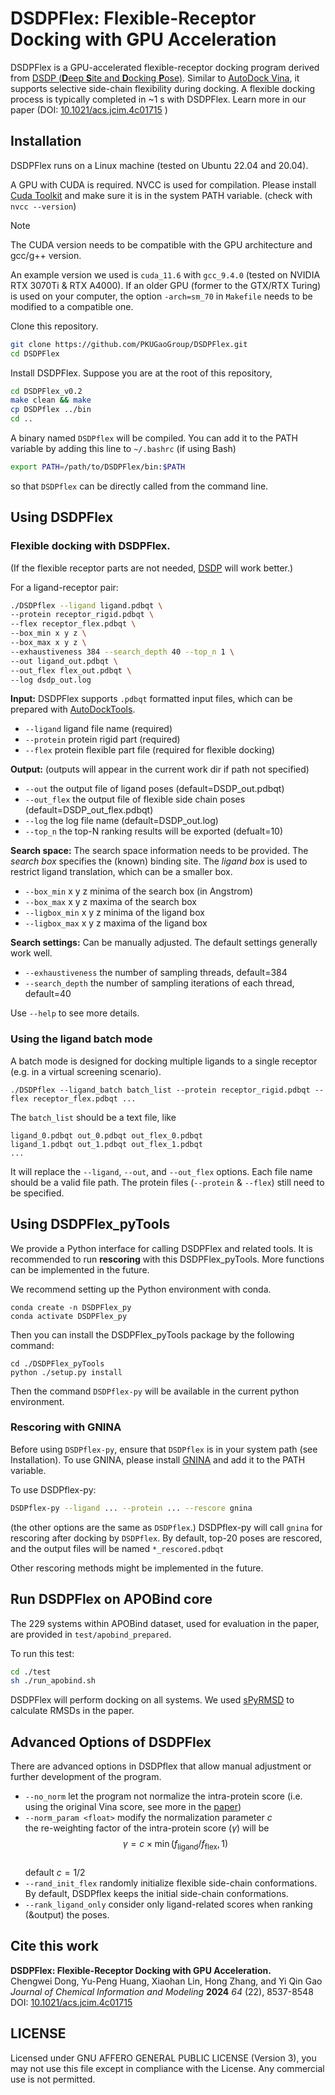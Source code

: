# DSDPFlex: Flexible-Receptor Docking with GPU Acceleration

DSDPFlex is a GPU-accelerated flexible-receptor docking program derived from [DSDP (**D**eep **S**ite and **D**ocking **P**ose)](https://github.com/PKUGaoGroup/DSDP). Similar to [AutoDock Vina](https://vina.scripps.edu/), it supports selective side-chain flexibility during docking. A flexible docking process is typically completed in ~1 s with DSDPFlex. Learn more in our paper (DOI: [10.1021/acs.jcim.4c01715](https://doi.org/10.1021/acs.jcim.4c01715) )

## Installation

DSDPFlex runs on a Linux machine (tested on Ubuntu 22.04 and 20.04).

A GPU with CUDA is required. NVCC is used for compilation. Please install [Cuda Toolkit](https://developer.nvidia.com/cuda-toolkit) and make sure it is in the system PATH variable. (check with `nvcc --version`)

> [!NOTE]
> The CUDA version needs to be compatible with the GPU architecture and gcc/g++ version.
> 
> An example version we used is `cuda_11.6` with `gcc_9.4.0` (tested on NVIDIA RTX 3070Ti & RTX A4000). If an older GPU (former to the GTX/RTX Turing) is used on your computer, the option `-arch=sm_70` in `Makefile` needs to be modified to a compatible one.

Clone this repository.

```bash
git clone https://github.com/PKUGaoGroup/DSDPFlex.git
cd DSDPFlex
```

Install DSDPFlex. Suppose you are at the root of this repository,

```bash
cd DSDPFlex_v0.2
make clean && make
cp DSDPflex ../bin
cd ..
```

A binary named `DSDPflex` will be compiled. You can add it to the PATH variable by adding this line to `~/.bashrc` (if using Bash)
```bash
export PATH=/path/to/DSDPFlex/bin:$PATH
```

so that `DSDPflex` can be directly called from the command line.

## Using DSDPFlex

### Flexible docking with DSDPFlex.

(If the flexible receptor parts are not needed, [DSDP](https://github.com/PKUGaoGroup/DSDP) will work better.) 

For a ligand-receptor pair:

```bash
./DSDPflex --ligand ligand.pdbqt \
--protein receptor_rigid.pdbqt \
--flex receptor_flex.pdbqt \
--box_min x y z \
--box_max x y z \
--exhaustiveness 384 --search_depth 40 --top_n 1 \
--out ligand_out.pdbqt \
--out_flex flex_out.pdbqt \
--log dsdp_out.log
```

**Input:** DSDPFlex supports `.pdbqt` formatted input files, which can be prepared with [AutoDockTools](https://autodocksuite.scripps.edu/adt/).

- `--ligand` ligand file name (required)
- `--protein` protein rigid part (required)
- `--flex` protein flexible part file (required for flexible docking)

**Output:** (outputs will appear in the current work dir if path not specified)

- `--out` the output file of ligand poses (default=DSDP_out.pdbqt)
- `--out_flex` the output file of flexible side chain poses (default=DSDP_out_flex.pdbqt)
- `--log` the log file name (default=DSDP_out.log)
- `--top_n` the top-N ranking results will be exported (defualt=10)
  
**Search space:** The search space information needs to be provided. The *search box* specifies the (known) binding site. The *ligand box* is used to restrict ligand translation, which can be a smaller box. 

- `--box_min` x y z minima of the search box (in Angstrom)
- `--box_max` x y z maxima of the search box
- `--ligbox_min` x y z minima of the ligand box 
- `--ligbox_max` x y z maxima of the ligand box 

**Search settings:** Can be manually adjusted. The default settings generally work well.

- `--exhaustiveness` the number of sampling threads, default=384
- `--search_depth` the number of sampling iterations of each thread, default=40

Use `--help` to see more details.

### Using the ligand batch mode

A batch mode is designed for docking multiple ligands to a single receptor (e.g. in a virtual screening scenario).

```
./DSDPflex --ligand_batch batch_list --protein receptor_rigid.pdbqt --flex receptor_flex.pdbqt ...
```

The `batch_list` should be a text file, like
```
ligand_0.pdbqt out_0.pdbqt out_flex_0.pdbqt
ligand_1.pdbqt out_1.pdbqt out_flex_1.pdbqt
...
```
It will replace the `--ligand`, `--out`, and `--out_flex` options. Each file name should be a valid file path. The protein files (`--protein` & `--flex`) still need to be specified.

## Using DSDPFlex_pyTools

We provide a Python interface for calling DSDPFlex and related tools. It is recommended to run **rescoring** with this DSDPFlex_pyTools. More functions can be implemented in the future.

We recommend setting up the Python environment with conda.

```
conda create -n DSDPFlex_py
conda activate DSDPFlex_py
```

Then you can install the DSDPFlex_pyTools package by the following command:

```
cd ./DSDPFlex_pyTools
python ./setup.py install
```

Then the command `DSDPflex-py` will be available in the current python environment.

### Rescoring with GNINA

Before using `DSDPflex-py`, ensure that `DSDPflex` is in your system path (see Installation). To use GNINA, please install [GNINA](https://github.com/gnina/gnina) and add it to the PATH variable.

To use DSDPflex-py:
```bash
DSDPflex-py --ligand ... --protein ... --rescore gnina
```

(the other options are the same as `DSDPflex`.)  DSDPflex-py will call `gnina` for rescoring after docking by `DSDPflex`. By default, top-20 poses are rescored, and the output files will be named `*_rescored.pdbqt`

Other rescoring methods might be implemented in the future.

## Run DSDPFlex on APOBind core

The 229 systems within APOBind dataset, used for evaluation in the paper, are provided in `test/apobind_prepared`. 

To run this test:

```bash
cd ./test
sh ./run_apobind.sh
```

DSDPFlex will perform docking on all systems. We used [sPyRMSD](https://github.com/RMeli/spyrmsd) to calculate RMSDs in the paper.

## Advanced Options of DSDPFlex

There are advanced options in DSDPflex that allow manual adjustment or further development of the program.

- `--no_norm` let the program not normalize the intra-protein score (i.e. using the original Vina score, see more in the [paper](https://doi.org/10.26434/chemrxiv-2023-bcw0g-v2))
- `--norm_param <float>` modify the normalization parameter $c$   
    the re-weighting factor of the intra-protein score ($\gamma$) will be  
    $$\gamma = c\times \min(f_\text{ligand} / f_\text{flex}, 1)$$  
    default $c = 1/2$
- `--rand_init_flex` randomly initialize flexible side-chain conformations. By default, DSDPflex keeps the initial side-chain conformations.
- `--rank_ligand_only` consider only ligand-related scores when ranking (&output) the poses.

## Cite this work

**DSDPFlex: Flexible-Receptor Docking with GPU Acceleration.**   
Chengwei Dong, Yu-Peng Huang, Xiaohan Lin, Hong Zhang, and Yi Qin Gao  
*Journal of Chemical Information and Modeling* **2024** *64* (22), 8537-8548  
DOI: [10.1021/acs.jcim.4c01715](https://doi.org/10.1021/acs.jcim.4c01715)


## LICENSE
Licensed under GNU AFFERO GENERAL PUBLIC LICENSE (Version 3), you may not use this file except in compliance with the License. Any commercial use is not permitted.
